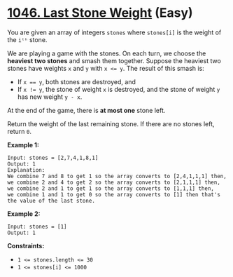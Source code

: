 # [1046. Last Stone Weight][link] (Easy)

[link]: https://leetcode.com/problems/last-stone-weight/

You are given an array of integers `stones` where `stones[i]` is the weight of the `iᵗʰ` stone.

We are playing a game with the stones. On each turn, we choose the **heaviest two stones** and smash
them together. Suppose the heaviest two stones have weights `x` and `y` with `x <= y`. The result of
this smash is:

- If `x == y`, both stones are destroyed, and
- If `x != y`, the stone of weight `x` is destroyed, and the stone of weight `y` has new weight `y -
x`.

At the end of the game, there is **at most one** stone left.

Return the weight of the last remaining stone. If there are no stones left, return `0`.

**Example 1:**

```
Input: stones = [2,7,4,1,8,1]
Output: 1
Explanation:
We combine 7 and 8 to get 1 so the array converts to [2,4,1,1,1] then,
we combine 2 and 4 to get 2 so the array converts to [2,1,1,1] then,
we combine 2 and 1 to get 1 so the array converts to [1,1,1] then,
we combine 1 and 1 to get 0 so the array converts to [1] then that's the value of the last stone.
```

**Example 2:**

```
Input: stones = [1]
Output: 1
```

**Constraints:**

- `1 <= stones.length <= 30`
- `1 <= stones[i] <= 1000`
